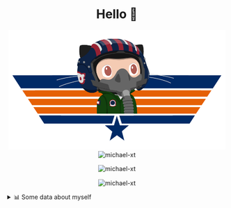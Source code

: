 <h1 align="center">Hello 👋</h1>


<p align="center"><img src="https://raw.githubusercontent.com/Michael-xT/Michael-xT/main/.github/topguntocat.png" width=500>
 <br>
<img src="https://komarev.com/ghpvc/?username=michael-xt&style=for-the-badge" alt="michael-xt" /> 
</p>

<p align="center"><img align="center" src="https://github-readme-stats.vercel.app/api/top-langs/?username=michael-xt&layout=compact&theme=dark&show_icons=true" alt="michael-xt" /></p>
<p align="center"><img align="center" src="https://github-readme-stats.vercel.app/api?username=michael-xt&show_icons=true&theme=dark&show_icons=true" alt="michael-xt" /></p>

<details align="left"><summary>📊 Some data about myself</summary>
<p>

<!--START_SECTION:waka-->
![Code Time](http://img.shields.io/badge/Code%20Time-2%2C373%20hrs%2036%20mins-blue)

**🐱 My GitHub Data** 

> 📦 4.2 MB Used in GitHub's Storage 
 > 
> 🏆 0 Contributions in the Year 2025
 > 
> 🚫 Not Opted to Hire
 > 
> 📜 12 Public Repositories 
 > 
> 🔑 34 Private Repositories 
 > 
📅 **I'm Most Productive on Thursday** 

```text
Monday                   139 commits         ████░░░░░░░░░░░░░░░░░░░░░   16.14 % 
Tuesday                  131 commits         ████░░░░░░░░░░░░░░░░░░░░░   15.21 % 
Wednesday                115 commits         ███░░░░░░░░░░░░░░░░░░░░░░   13.36 % 
Thursday                 187 commits         █████░░░░░░░░░░░░░░░░░░░░   21.72 % 
Friday                   78 commits          ██░░░░░░░░░░░░░░░░░░░░░░░   09.06 % 
Saturday                 109 commits         ███░░░░░░░░░░░░░░░░░░░░░░   12.66 % 
Sunday                   102 commits         ███░░░░░░░░░░░░░░░░░░░░░░   11.85 % 
```


📊 **This Week I Spent My Time On** 

```text
🕑︎ Time Zone: Europe/Bucharest

🔥 Editors: 
No Activity Tracked This Week

💻 Operating System: 
No Activity Tracked This Week
```

**Timeline**

![Lines of Code chart](https://raw.githubusercontent.com/Michael-xT/Michael-xT/main/assets/bar_graph.png)


 Last Updated on 14/04/2025 01:04:56 UTC
<!--END_SECTION:waka-->
</p>
